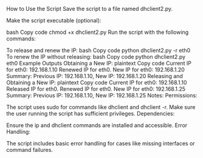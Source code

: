 How to Use the Script
Save the script to a file named dhclient2.py.

Make the script executable (optional):

bash
Copy code
chmod +x dhclient2.py
Run the script with the following commands:

To release and renew the IP:
bash
Copy code
python dhclient2.py -r eth0
To renew the IP without releasing:
bash
Copy code
python dhclient2.py eth0
Example Outputs
Obtaining a New IP:
plaintext
Copy code
Current IP for eth0: 192.168.1.10
Renewed IP for eth0.
New IP for eth0: 192.168.1.20
Summary: Previous IP: 192.168.1.10, New IP: 192.168.1.20
Releasing and Obtaining a New IP:
plaintext
Copy code
Current IP for eth0: 192.168.1.10
Released IP for eth0.
Renewed IP for eth0.
New IP for eth0: 192.168.1.25
Summary: Previous IP: 192.168.1.10, New IP: 192.168.1.25
Notes:
Permissions:

The script uses sudo for commands like dhclient and dhclient -r. Make sure the user running the script has sufficient privileges.
Dependencies:

Ensure the ip and dhclient commands are installed and accessible.
Error Handling:

The script includes basic error handling for cases like missing interfaces or command failures.
